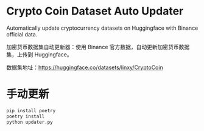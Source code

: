 # Crypto Coin Dataset Auto Updater

Automatically update cryptocurrency datasets on Huggingface with Binance official data.

加密货币数据集自动更新器：使用 Binance 官方数据，自动更新加密货币数据集，上传到 Huggingface。

数据集地址：https://huggingface.co/datasets/linxy/CryptoCoin

# 手动更新

```sh
pip install poetry
poetry install
python updater.py
```

